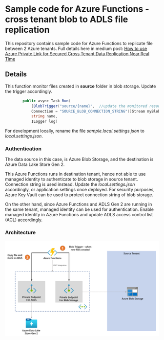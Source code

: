 # Sample code for Azure Functions - cross tenant blob to ADLS file replication
This repository contains sample code for Azure Functions to replicate file between 2 Azure tenants. Full details here in medium post: [How to use Azure Private Link for Secured Cross Tenant Data Replication Near Real Time](https://marcustee.medium.com/how-to-use-azure-private-link-for-secured-cross-tenant-data-replication-near-real-time-963de887bdc5)

## Details
This function monitor files created in **source** folder in blob storage. Update the trigger accordingly.

```csharp
        public async Task Run(
            [BlobTrigger("source/{name}",  //update the monitored resource accordingly
            Connection = "SOURCE_BLOB_CONNECTION_STRING")]Stream myBlob, 
            string name, 
            ILogger log)
```

For development locally, rename the file _sample.local.settings.json_ to _local.settings.json_.

### Authentication
The data source in this case, is Azure Blob Storage, and the destination is Azure Data Lake Store Gen 2.

This Azure Functions runs in destination tenant, hence not able to use managed identity to authenticate to blob storage in source tenant. Connection string is used instead. Update the _local.settings.json_ accordingly, or application settings once deployed. For security purposes, Azure Key Vault can be used to protect connection string of blob storage.

On the other hand, since Azure Functions and ADLS Gen 2 are running in the same tenant, managed identity can be used for authentication. Enable managed identity in Azure Functions and update ADLS access control list (ACL) accordingly.

### Architecture
![architecture.png](assets/architecture.png)
